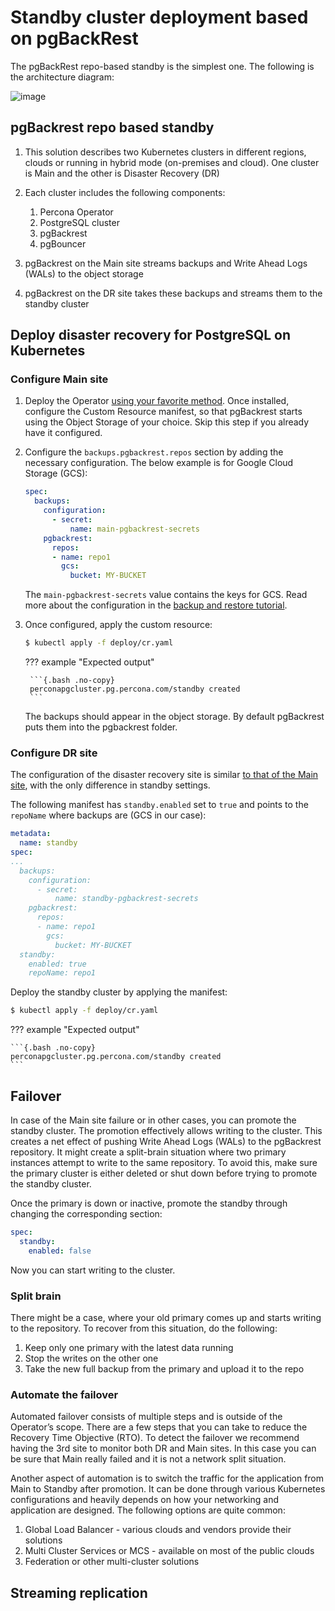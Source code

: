# Standby cluster deployment based on pgBackRest

The pgBackRest repo-based standby is the simplest one. The following is the architecture diagram:

![image](assets/images/dr1.svg)

## pgBackrest repo based standby

1. This solution describes two Kubernetes clusters in different regions, clouds or running in hybrid mode (on-premises and cloud). One cluster is Main and the other is Disaster Recovery (DR)

2. Each cluster includes the following components:

    1. Percona Operator
    2. PostgreSQL cluster
    3. pgBackrest
    4. pgBouncer

3. pgBackrest on the Main site streams backups and Write Ahead Logs (WALs) to the object storage

4. pgBackrest on the DR site takes these backups and streams them to the standby cluster

## Deploy disaster recovery for PostgreSQL on Kubernetes

### Configure Main site

1. Deploy the Operator [using your favorite method](System-Requirements.md#installation-guidelines). Once installed, configure the Custom Resource manifest, so that pgBackrest starts using the Object Storage of your choice. Skip this step if you already have it configured.

2. Configure the `backups.pgbackrest.repos` section by adding the necessary configuration. The below example is for Google Cloud Storage (GCS):

    ```yaml
    spec:
      backups:
        configuration:
          - secret:
              name: main-pgbackrest-secrets
        pgbackrest:
          repos:
          - name: repo1
            gcs:
              bucket: MY-BUCKET
    ```

    The `main-pgbackrest-secrets` value contains the keys for GCS. Read more about the configuration in the [backup and restore tutorial](backups.md).

3. Once configured, apply the custom resource:

    ```{.bash data-prompt="$"}
    $ kubectl apply -f deploy/cr.yaml 
    ```

    ??? example "Expected output"

        ```{.bash .no-copy}
        perconapgcluster.pg.percona.com/standby created
        ```

    The backups should appear in the object storage. By default pgBackrest puts them into the pgbackrest folder.


### Configure DR site

The configuration of the disaster recovery site is similar [to that of the Main site](#configure-main-site), with the only difference in standby settings.

The following manifest has `standby.enabled` set to `true` and points to the `repoName` where backups are (GCS in our case):

```yaml
metadata:
  name: standby
spec: 
...
  backups:
    configuration:
      - secret:
          name: standby-pgbackrest-secrets
    pgbackrest:
      repos:
      - name: repo1
        gcs:
          bucket: MY-BUCKET
  standby:
    enabled: true
    repoName: repo1
```

Deploy the standby cluster by applying the manifest:

```{.bash data-prompt="$"}
$ kubectl apply -f deploy/cr.yaml
```

??? example "Expected output"

    ```{.bash .no-copy}
    perconapgcluster.pg.percona.com/standby created
    ```

## Failover

In case of the Main site failure or in other cases, you can promote the standby cluster. The promotion effectively allows writing to the cluster. This creates a net effect of pushing Write Ahead Logs (WALs) to the pgBackrest repository. It might create a split-brain situation where two primary instances attempt to write to the same repository. To avoid this, make sure the primary cluster is either deleted or shut down before trying to promote the standby cluster.

Once the primary is down or inactive, promote the standby through changing the corresponding section:

```yaml
spec:
  standby:
    enabled: false
```

Now you can start writing to the cluster.

### Split brain

There might be a case, where your old primary comes up and starts writing to the repository. To recover from this situation, do the following:

1. Keep only one primary with the latest data running
2. Stop the writes on the other one
3. Take the new full backup from the primary and upload it to the repo

### Automate the failover

Automated failover consists of multiple steps and is outside of the Operator’s scope. There are a few steps that you can take to reduce the Recovery Time Objective (RTO). To detect the failover we recommend having the 3rd site to monitor both DR and Main sites. In this case you can be sure that Main really failed and it is not a network split situation.

Another aspect of automation is to switch the traffic for the application from Main to Standby after promotion. It can be done through various Kubernetes configurations and heavily depends on how your networking and application are designed. The following options are quite common:

1. Global Load Balancer - various clouds and vendors provide their solutions
2. Multi Cluster Services or MCS - available on most of the public clouds
3. Federation or other multi-cluster solutions

## Streaming replication


